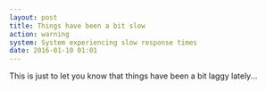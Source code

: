 ```yaml
---
layout: post
title: Things have been a bit slow
action: warning
system: System experiencing slow response times
date: 2016-01-10 01:01
---
```


This is just to let you know that things have been a bit laggy lately...
